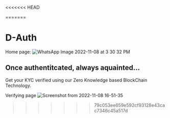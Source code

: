 <<<<<<< HEAD

=======
# D-Auth
Home page:
![WhatsApp Image 2022-11-08 at 3 30 32 PM](https://user-images.githubusercontent.com/70687348/200550756-f8a8e73c-9c9d-465b-a87c-0aa1216ab437.jpeg)

## Once authentitcated, always aquainted...

Get your KYC verified using our Zero Knowledge based BlockChain Technology.

Verifying page
![Screenshot from 2022-11-08 16-51-35](https://user-images.githubusercontent.com/70687348/200551626-52054182-1999-4be8-93ad-df12481d3ee3.png)
>>>>>>> 79c053ee659e592cf93128e43cac7346c45a517d
